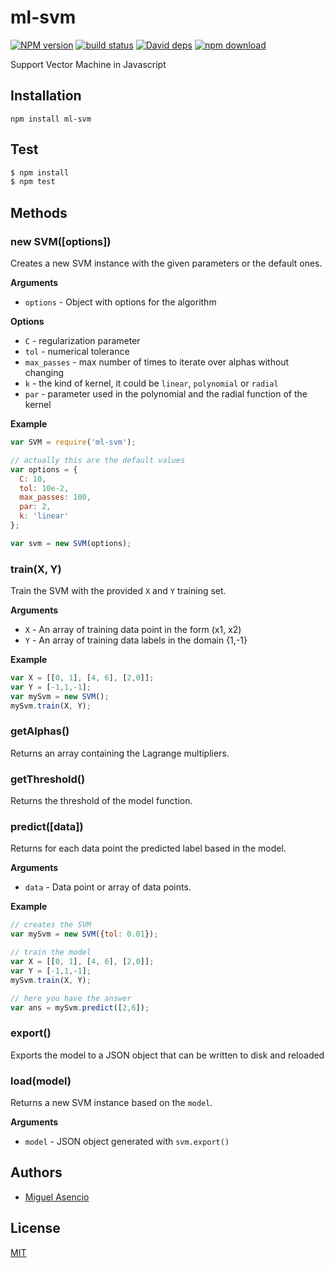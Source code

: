 # ml-svm

  [![NPM version][npm-image]][npm-url]
  [![build status][travis-image]][travis-url]
  [![David deps][david-image]][david-url]
  [![npm download][download-image]][download-url]
  
Support Vector Machine in Javascript

## Installation

`npm install ml-svm`

## Test

```js
$ npm install
$ npm test
```

## Methods

### new SVM([options])

Creates a new SVM instance with the given parameters or the default ones.

__Arguments__
* `options` - Object with options for the algorithm

__Options__

* `C` - regularization parameter
* `tol` - numerical tolerance
* `max_passes` - max number of times to iterate over alphas without changing
* `k` - the kind of kernel, it could be `linear`, `polynomial` or `radial`
* `par` - parameter used in the polynomial and the radial function of the kernel

__Example__

```js
var SVM = require('ml-svm');

// actually this are the default values
var options = {
  C: 10,
  tol: 10e-2,
  max_passes: 100,
  par: 2,
  k: 'linear'
};

var svm = new SVM(options);
```

### train(X, Y)

Train the SVM with the provided `X` and `Y` training set.

__Arguments__

* `X` - An array of training data point in the form (x1, x2)
* `Y` - An array of training data labels in the domain {1,-1}

__Example__

```js
var X = [[0, 1], [4, 6], [2,0]];
var Y = [-1,1,-1];
var mySvm = new SVM();
mySvm.train(X, Y);
```

### getAlphas()

Returns an array containing the Lagrange multipliers.

### getThreshold()

Returns the threshold of the model function.

### predict([data])

Returns for each data point the predicted label based in the model.

__Arguments__

* `data` - Data point or array of data points.

__Example__

```js
// creates the SVM
var mySvm = new SVM({tol: 0.01});

// train the model
var X = [[0, 1], [4, 6], [2,0]];
var Y = [-1,1,-1];
mySvm.train(X, Y);

// here you have the answer
var ans = mySvm.predict([2,6]);
```

### export()

Exports the model to a JSON object that can be written to disk and reloaded

### load(model)

Returns a new SVM instance based on the `model`.

__Arguments__

* `model` - JSON object generated with `svm.export()`

## Authors

  - [Miguel Asencio](https://github.com/maasencioh)

## License

  [MIT](./LICENSE)

[npm-image]: https://img.shields.io/npm/v/ml-svm.svg?style=flat-square
[npm-url]: https://npmjs.org/package/ml-svm
[travis-image]: https://img.shields.io/travis/mljs/svm/master.svg?style=flat-square
[travis-url]: https://travis-ci.org/mljs/svm
[david-image]: https://img.shields.io/david/mljs/svm.svg?style=flat-square
[david-url]: https://david-dm.org/mljs/svm
[download-image]: https://img.shields.io/npm/dm/ml-svm.svg?style=flat-square
[download-url]: https://npmjs.org/package/ml-svm
